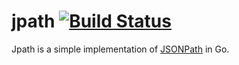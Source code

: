 jpath [![Build Status](https://travis-ci.org/jarcoal/jpath.svg?branch=master)](https://travis-ci.org/jarcoal/jpath)
=====

Jpath is a simple implementation of [JSONPath](http://goessner.net/articles/JsonPath/) in Go.
